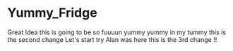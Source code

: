 # Yummy_Fridge
Great Idea
this is going to be so fuuuun
yummy yummy in my tummy
this is the second change
Let's start try
Alan was here
this is the 3rd change !! 

